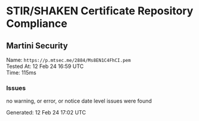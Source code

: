 # STIR/SHAKEN Certificate Repository Compliance

## Martini Security

Name: `https://p.mtsec.me/2884/Ms8EN1C4FhCI.pem`\
Tested At: 12 Feb 24 16:59 UTC\
Time: 115ms

### Issues

no warning, or error, or notice date level issues were found

Generated: 12 Feb 24 17:02 UTC
